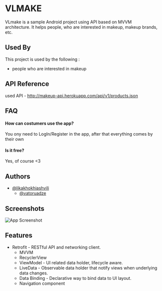 
# VLMAKE

VLmake is a sample Android project using API based on MVVM architecture. It helps people, who are interested in makeup, makeup brands, etc.

## Used By

This project is used by the following :

- people who are interested in makeup



## API Reference

used API - http://makeup-api.herokuapp.com/api/v1/products.json




## FAQ

#### How can costumers use the app?

You ony need to LogIn/Register in the app, after that everything comes by their own


#### Is it free?

Yes, of course <3


## Authors

- [@likakhokhiashvili](https://github.com/likakhokhiashvili1121)
  - [@vatoruadze](https://github.com/TheStab)


## Screenshots

![App Screenshot](https://via.placeholder.com/468x300?text=App+Screenshot+Here)


## Features

- Retrofit - RESTful API and networking client.
  - MVVM
  - RecyclerView
  - ViewModel - UI related data holder, lifecycle aware.
  - LiveData - Observable data holder that notify views when underlying data changes.
  - Data Binding - Declarative way to bind data to UI layout.
  - Navigation component 




